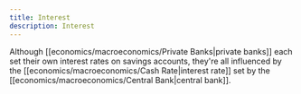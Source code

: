 ```yaml
---
title: Interest
description: Interest
---
```





Although [[economics/macroeconomics/Private Banks|private banks]] each set their own interest rates on savings accounts, they're all influenced by the [[economics/macroeconomics/Cash Rate|interest rate]] set by the [[economics/macroeconomics/Central Bank|central bank]].
